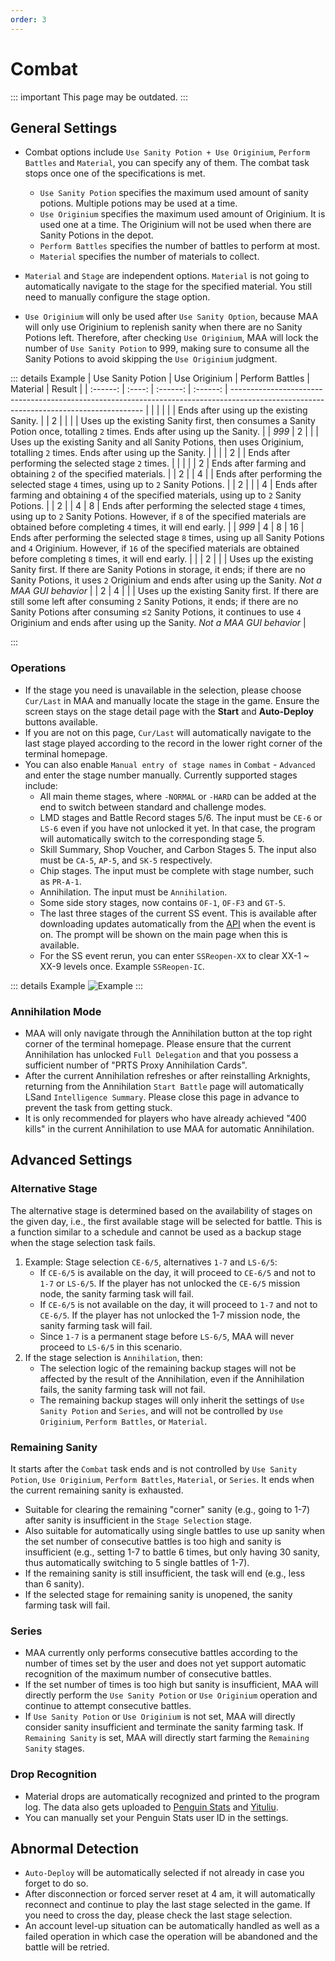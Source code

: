 ```yaml
---
order: 3
---
```


# Combat

::: important This page may be outdated.
:::

## General Settings

- Combat options include `Use Sanity Potion + Use Originium`, `Perform Battles` and `Material`, you can specify any of them. The combat task stops once one of the specifications is met.

  - `Use Sanity Potion` specifies the maximum used amount of sanity potions. Multiple potions may be used at a time.
  - `Use Originium` specifies the maximum used amount of Originium. It is used one at a time. The Originium will not be used when there are Sanity Potions in the depot.
  - `Perform Battles` specifies the number of battles to perform at most.
  - `Material` specifies the number of materials to collect.

- `Material` and `Stage` are independent options. `Material` is not going to automatically navigate to the stage for the specified material. You still need to manually configure the stage option.
- `Use Originium` will only be used after `Use Sanity Option`, because MAA will only use Originium to replenish sanity when there are no Sanity Potions left. Therefore, after checking `Use Originium`, MAA will lock the number of `Use Sanity Potion` to 999, making sure to consume all the Sanity Potions to avoid skipping the `Use Originium` judgment.

::: details Example
| Use Sanity Potion | Use Originium | Perform Battles | Material | Result |
| :------: | :----: | :------: | :------: | -------------------------------------------------------------------------------------------------------------------------------------- |
| | | | | Ends after using up the existing Sanity. |
| 2 | | | | Uses up the existing Sanity first, then consumes a Sanity Potion once, totalling `2` times. Ends after using up the Sanity. |
| _999_ | 2 | | | Uses up the existing Sanity and all Sanity Potions, then uses Originium, totalling `2` times. Ends after using up the Sanity. |
| | | 2 | | Ends after performing the selected stage `2` times. |
| | | | 2 | Ends after farming and obtaining `2` of the specified materials. |
| 2 | | 4 | | Ends after performing the selected stage `4` times, using up to `2` Sanity Potions. |
| 2 | | | 4 | Ends after farming and obtaining `4` of the specified materials, using up to `2` Sanity Potions. |
| 2 | | 4 | 8 | Ends after performing the selected stage `4` times, using up to `2` Sanity Potions. However, if `8` of the specified materials are obtained before completing `4` times, it will end early. |
| _999_ | 4 | 8 | 16 | Ends after performing the selected stage `8` times, using up all Sanity Potions and `4` Originium. However, if `16` of the specified materials are obtained before completing `8` times, it will end early. |
| | 2 | | | Uses up the existing Sanity first. If there are Sanity Potions in storage, it ends; if there are no Sanity Potions, it uses `2` Originium and ends after using up the Sanity. _Not a MAA GUI behavior_ |
| 2 | 4 | | | Uses up the existing Sanity first. If there are still some left after consuming `2` Sanity Potions, it ends; if there are no Sanity Potions after consuming ≤`2` Sanity Potions, it continues to use `4` Originium and ends after using up the Sanity. _Not a MAA GUI behavior_ |

:::

### Operations

- If the stage you need is unavailable in the selection, please choose `Cur/Last` in MAA and manually locate the stage in the game.
  Ensure the screen stays on the stage detail page with the **Start** and **Auto-Deploy** buttons available.
- If you are not on this page, `Cur/Last` will automatically navigate to the last stage played according to the record in the lower right corner of the terminal homepage.
- You can also enable `Manual entry of stage names` in `Combat` - `Advanced` and enter the stage number manually. Currently supported stages include:
  - All main theme stages, where `-NORMAL` or `-HARD` can be added at the end to switch between standard and challenge modes.
  - LMD stages and Battle Record stages 5/6. The input must be `CE-6` or `LS-6` even if you have not unlocked it yet. In that case, the program will automatically switch to the corresponding stage 5.
  - Skill Summary, Shop Voucher, and Carbon Stages 5. The input also must be `CA-5`, `AP-5`, and `SK-5` respectively.
  - Chip stages. The input must be complete with stage number, such as `PR-A-1`.
  - Annihilation. The input must be `Annihilation`.
  - Some side story stages, now contains `OF-1`, `OF-F3` and `GT-5`.
  - The last three stages of the current SS event. This is available after downloading updates automatically from the [API](https://ota.maa.plus/MaaAssistantArknights/api/gui/StageActivity.json) when the event is on. The prompt will be shown on the main page when this is available.
  - For the SS event rerun, you can enter `SSReopen-XX` to clear XX-1 ~ XX-9 levels once. Example `SSReopen-IC`.

::: details Example
![Example](/image/en-us/combat-start-interface-example.png)
:::

### Annihilation Mode

- MAA will only navigate through the Annihilation button at the top right corner of the terminal homepage. Please ensure that the current Annihilation has unlocked `Full Delegation` and that you possess a sufficient number of "PRTS Proxy Annihilation Cards".
- After the current Annihilation refreshes or after reinstalling Arknights, returning from the Annihilation `Start Battle` page will automatically LSand `Intelligence Summary`. Please close this page in advance to prevent the task from getting stuck.
- It is only recommended for players who have already achieved "400 kills" in the current Annihilation to use MAA for automatic Annihilation.

## Advanced Settings

### Alternative Stage

The alternative stage is determined based on the availability of stages on the given day, i.e., the first available stage will be selected for battle.
This is a function similar to a schedule and cannot be used as a backup stage when the stage selection task fails.

1. Example: Stage selection `CE-6/5`, alternatives `1-7` and `LS-6/5`:
   - If `CE-6/5` is available on the day, it will proceed to `CE-6/5` and not to `1-7` or `LS-6/5`. If the player has not unlocked the `CE-6/5` mission node, the sanity farming task will fail.
   - If `CE-6/5` is not available on the day, it will proceed to `1-7` and not to `CE-6/5`. If the player has not unlocked the 1-7 mission node, the sanity farming task will fail.
   - Since `1-7` is a permanent stage before `LS-6/5`, MAA will never proceed to `LS-6/5` in this scenario.
2. If the stage selection is `Annihilation`, then:
   - The selection logic of the remaining backup stages will not be affected by the result of the Annihilation, even if the Annihilation fails, the sanity farming task will not fail.
   - The remaining backup stages will only inherit the settings of `Use Sanity Potion` and `Series`, and will not be controlled by `Use Originium`, `Perform Battles`, or `Material`.

### Remaining Sanity

It starts after the `Combat` task ends and is not controlled by `Use Sanity Potion`, `Use Originium`, `Perform Battles`, `Material`, or `Series`. It ends when the current remaining sanity is exhausted.

- Suitable for clearing the remaining "corner" sanity (e.g., going to 1-7) after sanity is insufficient in the `Stage Selection` stage.
- Also suitable for automatically using single battles to use up sanity when the set number of consecutive battles is too high and sanity is insufficient (e.g., setting 1-7 to battle 6 times, but only having 30 sanity, thus automatically switching to 5 single battles of 1-7).
- If the remaining sanity is still insufficient, the task will end (e.g., less than 6 sanity).
- If the selected stage for remaining sanity is unopened, the sanity farming task will fail.

### Series

- MAA currently only performs consecutive battles according to the number of times set by the user and does not yet support automatic recognition of the maximum number of consecutive battles.
- If the set number of times is too high but sanity is insufficient, MAA will directly perform the `Use Sanity Potion` or `Use Originium` operation and continue to attempt consecutive battles.
- If `Use Sanity Potion` or `Use Originium` is not set, MAA will directly consider sanity insufficient and terminate the sanity farming task. If `Remaining Sanity` is set, MAA will directly start farming the `Remaining Sanity` stages.

### Drop Recognition

- Material drops are automatically recognized and printed to the program log. The data also gets uploaded to [Penguin Stats](https://penguin-stats.io/) and [Yituliu](https://ark.yituliu.cn/).
- You can manually set your Penguin Stats user ID in the settings.

## Abnormal Detection

- `Auto-Deploy` will be automatically selected if not already in case you forget to do so.
- After disconnection or forced server reset at 4 am, it will automatically reconnect and continue to play the last stage selected in the game. If you need to cross the day, please check the last stage selection.
- An account level-up situation can be automatically handled as well as a failed operation in which case the operation will be abandoned and the battle will be retried.
